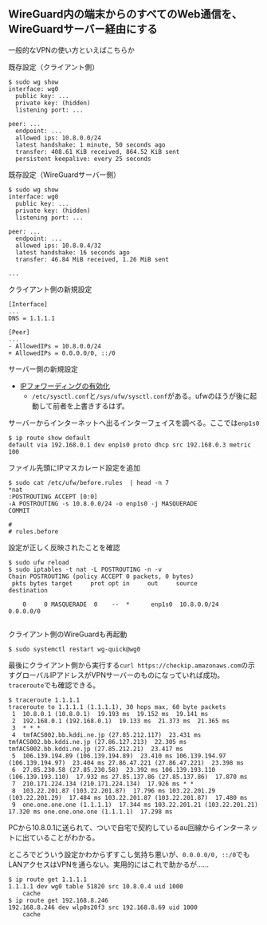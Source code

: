 ## WireGuard内の端末からのすべてのWeb通信を、WireGuardサーバー経由にする

一般的なVPNの使い方といえばこちらか

既存設定（クライアント側）

```
$ sudo wg show
interface: wg0
  public key: ...
  private key: (hidden)
  listening port: ...

peer: ...
  endpoint: ...
  allowed ips: 10.8.0.0/24
  latest handshake: 1 minute, 50 seconds ago
  transfer: 408.61 KiB received, 864.52 KiB sent
  persistent keepalive: every 25 seconds
```

既存設定（WireGuardサーバー側）

```
$ sudo wg show
interface: wg0
  public key: ...
  private key: (hidden)
  listening port: ...

peer: ...
  endpoint: ...
  allowed ips: 10.8.0.4/32
  latest handshake: 16 seconds ago
  transfer: 46.84 MiB received, 1.26 MiB sent

...
```

クライアント側の新規設定

```
[Interface]
...
DNS = 1.1.1.1

[Peer]
...
- AllowedIPs = 10.8.0.0/24
+ AllowedIPs = 0.0.0.0/0, ::/0
```

サーバー側の新規設定

- [IPフォワーディングの有効化](../0199d804-fa2f-7925-82e1-003224f2d920/README.md)
  - `/etc/sysctl.conf`と`/sys/ufw/sysctl.conf`がある。ufwのほうが後に起動して前者を上書きするはず。

サーバーからインターネットへ出るインターフェイスを調べる。ここでは`enp1s0`

```
$ ip route show default
default via 192.168.0.1 dev enp1s0 proto dhcp src 192.168.0.3 metric 100 
```

ファイル先頭にIPマスカレード設定を追加

```
$ sudo cat /etc/ufw/before.rules  | head -n 7
*nat
:POSTROUTING ACCEPT [0:0]
-A POSTROUTING -s 10.8.0.0/24 -o enp1s0 -j MASQUERADE
COMMIT

#
# rules.before
```

設定が正しく反映されたことを確認

```
$ sudo ufw reload
$ sudo iptables -t nat -L POSTROUTING -n -v
Chain POSTROUTING (policy ACCEPT 0 packets, 0 bytes)
 pkts bytes target     prot opt in     out     source               destination 
        
    0     0 MASQUERADE  0    --  *      enp1s0  10.8.0.0/24          0.0.0.0/0  
         
```

クライアント側のWireGuardも再起動

```
$ sudo systemctl restart wg-quick@wg0
```

最後にクライアント側から実行する`curl https://checkip.amazonaws.com`の示すグローバルIPアドレスがVPNサーバーのものになっていれば成功。`traceroute`でも確認できる。

```
$ traceroute 1.1.1.1
traceroute to 1.1.1.1 (1.1.1.1), 30 hops max, 60 byte packets
 1  10.8.0.1 (10.8.0.1)  19.193 ms  19.152 ms  19.141 ms
 2  192.168.0.1 (192.168.0.1)  19.133 ms  21.373 ms  21.365 ms
 3  * * *
 4  tmfACS002.bb.kddi.ne.jp (27.85.212.117)  23.431 ms tmfACS002.bb.kddi.ne.jp (27.86.127.213)  22.305 ms tmfACS002.bb.kddi.ne.jp (27.85.212.21)  23.417 ms
 5  106.139.194.89 (106.139.194.89)  23.410 ms 106.139.194.97 (106.139.194.97)  23.404 ms 27.86.47.221 (27.86.47.221)  23.398 ms
 6  27.85.230.58 (27.85.230.58)  23.392 ms 106.139.193.110 (106.139.193.110)  17.932 ms 27.85.137.86 (27.85.137.86)  17.870 ms
 7  210.171.224.134 (210.171.224.134)  17.926 ms * *
 8  103.22.201.87 (103.22.201.87)  17.796 ms 103.22.201.29 (103.22.201.29)  17.484 ms 103.22.201.87 (103.22.201.87)  17.480 ms
 9  one.one.one.one (1.1.1.1)  17.344 ms 103.22.201.21 (103.22.201.21)  17.320 ms one.one.one.one (1.1.1.1)  17.298 ms
```

PCから10.8.0.1に送られて、ついで自宅で契約しているau回線からインターネットに出ていることがわかる。

ところでどういう設定かわからずすこし気持ち悪いが、`0.0.0.0/0, ::/0`でもLANアクセスはVPNを通らない。実用的にはこれで助かるが……

```
$ ip route get 1.1.1.1
1.1.1.1 dev wg0 table 51820 src 10.8.0.4 uid 1000 
    cache 
$ ip route get 192.168.8.246
192.168.8.246 dev wlp0s20f3 src 192.168.8.69 uid 1000 
    cache 
```

